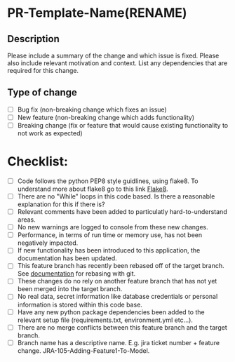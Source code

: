 # PR-Template-Name(RENAME)

## Description

Please include a summary of the change and which issue is fixed. Please also include relevant motivation and context. List any dependencies that are required for this change.

## Type of change

- [ ] Bug fix (non-breaking change which fixes an issue)
- [ ] New feature (non-breaking change which adds functionality)
- [ ] Breaking change (fix or feature that would cause existing functionality to not work as expected)

# Checklist:

- [ ] Code follows the python PEP8 style guidlines, using flake8. To understand more about flake8 go to this link [Flake8](https://e-3d-dc1.capgemini.com/confluence/display/P003088/Best+Practice+Python+Project+Structure#BestPracticePythonProjectStructure-Flake8Linting).
- [ ] There are no "While" loops in this code based. Is there a reasonable explanation for this if there is?
- [ ] Relevant comments have been added to particulatly hard-to-understand areas.
- [ ] No new warnings are logged to console from these new changes.
- [ ] Performance, in terms of run time or memory use, has not been negatively impacted.
- [ ] If new functionality has been introduced to this application, the documentation has been updated.
- [ ] This feature branch has recently been rebased off of the target branch. See [documentation](https://www.atlassian.com/git/tutorials/rewriting-history/git-rebase) for rebasing with git.
- [ ] These changes do no rely on another feature branch that has not yet been merged into the target branch.
- [ ] No real data, secret information like database credentials or personal information is stored within this code base.
- [ ] Have any new python package dependencies been added to the relevant setup file (requirements.txt, environment.yml etc...).
- [ ] There are no merge conflicts between this feature branch and the target branch.
- [ ] Branch name has a descriptive name. E.g. jira ticket number + feature change. JRA-105-Adding-Feature1-To-Model.
